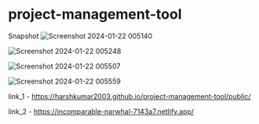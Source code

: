 # project-management-tool

Snapshot
![Screenshot 2024-01-22 005140](https://github.com/harshkumar2003/project-management-tool/assets/121691074/00124ad8-fef9-4802-9387-41d464fb46bc)

![Screenshot 2024-01-22 005248](https://github.com/harshkumar2003/project-management-tool/assets/121691074/a17542f4-3fe8-4550-9e94-a636f7ebdb1c)

![Screenshot 2024-01-22 005507](https://github.com/harshkumar2003/project-management-tool/assets/121691074/2f892492-ddd5-456f-9aab-84dc8f815423)

![Screenshot 2024-01-22 005559](https://github.com/harshkumar2003/project-management-tool/assets/121691074/97e241a5-b3cf-414c-b40d-550bb431e8c6)


link_1 - https://harshkumar2003.github.io/project-management-tool/public/

link_2 - https://incomparable-narwhal-7143a7.netlify.app/

